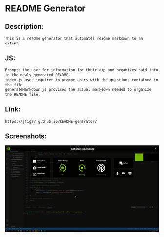 # README Generator

## Description:
    This is a readme generator that automates readme markdown to an extent.

## JS:
    Prompts the user for information for their app and organizes said info in the newly generated README.
    index.js uses inquirer to prompt users with the questions contained in the file
    generateMarkdown.js provides the actual markdown needed to organize the README file.

## Link: 
    https://jfig27.github.io/README-generator/

## Screenshots: 
![gif of readme generator](./Develop/src/readme_generator.gif)